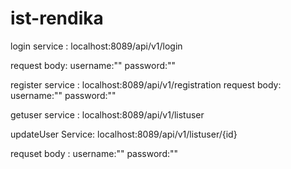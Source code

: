 # ist-rendika

login service :
localhost:8089/api/v1/login

request body:
username:""
password:""

register service :
localhost:8089/api/v1/registration
request body:
username:""
password:""

getuser service :
localhost:8089/api/v1/listuser

updateUser Service:
localhost:8089/api/v1/listuser/{id}

requset body :
username:""
password:""
